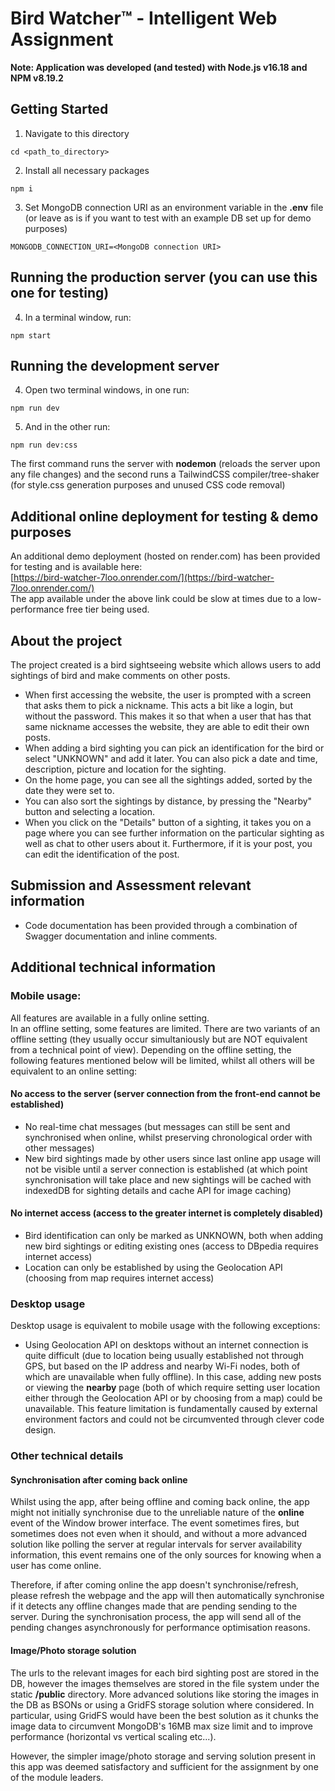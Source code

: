 # Bird Watcher™ - Intelligent Web Assignment
**Note: Application was developed (and tested) with Node.js v16.18 and NPM v8.19.2**

## Getting Started
1. Navigate to this directory
```
cd <path_to_directory>
```
2. Install all necessary packages
```
npm i
```
3. Set MongoDB connection URI as an environment variable in the **.env** file (or leave as is if you want to test with an example DB set up for demo purposes)
```
MONGODB_CONNECTION_URI=<MongoDB connection URI>
```

## Running the production server (you can use this one for testing)
4. In a terminal window, run:
```
npm start
```

## Running the development server
4. Open two terminal windows, in one run:
```
npm run dev
```
5. And in the other run:
```
npm run dev:css
```
The first command runs the server with **nodemon** (reloads the server upon any file changes) and the second runs a TailwindCSS compiler/tree-shaker (for style.css generation purposes and unused CSS code removal)

## Additional online deployment for testing & demo purposes
An additional demo deployment (hosted on render.com) has been provided for testing and is available here:  
[https://bird-watcher-7loo.onrender.com/](https://bird-watcher-7loo.onrender.com/)  
The app available under the above link could be slow at times due to a low-performance free tier being used.

## About the project
The project created is a bird sightseeing website which allows users to add sightings of bird and make comments on other posts.
- When first accessing the website, the user is prompted with a screen that asks them to pick a nickname. This acts a bit like a login, but without the password. This makes it so that when a user that has that same nickname accesses the website, they are able to edit their own posts.
- When adding a bird sighting you can pick an identification for the bird or select "UNKNOWN" and add it later. You can also pick a date and time, description, picture and location for the sighting.
- On the home page, you can see all the sightings added, sorted by the date they were set to.
- You can also sort the sightings by distance, by pressing the "Nearby" button and selecting a location.
- When you click on the "Details" button of a sighting, it takes you on a page where you can see further information on the particular sighting as well as chat to other users about it. Furthermore, if it is  your post, you can edit the identification of the post.

## Submission and Assessment relevant information
- Code documentation has been provided through a combination of Swagger documentation and inline comments.

## Additional technical information
### Mobile usage:
All features are available in a fully online setting.  
In an offline setting, some features are limited. There are two variants of an offline setting (they usually occur simultaniously but are NOT equivalent from a technical point of view). Depending on the offline setting, the following features mentioned below will be limited, whilst all others will be equivalent to an online setting:

#### No access to the server (server connection from the front-end cannot be established)
- No real-time chat messages (but messages can still be sent and synchronised when online, whilst preserving chronological order with other messages)
- New bird sightings made by other users since last online app usage will not be visible until a server connection is established (at which point synchronisation will take place and new sightings will be cached with indexedDB for sighting details and cache API for image caching)

#### No internet access (access to the greater internet is completely disabled)
- Bird identification can only be marked as UNKNOWN, both when adding new bird sightings or editing existing ones (access to DBpedia requires internet access)
- Location can only be established by using the Geolocation API (choosing from map requires internet access)

### Desktop usage
Desktop usage is equivalent to mobile usage with the following exceptions:
- Using Geolocation API on desktops without an internet connection is quite difficult (due to location being usually established not through GPS, but based on the IP address and nearby Wi-Fi nodes, both of which are unavailable when fully offline). In this case, adding new posts or viewing the **nearby** page (both of which require setting user location either through the Geolocation API or by choosing from a map) could be unavailable. This feature limitation is fundamentally caused by external environment factors and could not be circumvented through clever code design.

### Other technical details
#### Synchronisation after coming back online
Whilst using the app, after being offline and coming back online, the app might not initially synchronise due to the unreliable nature of the **online** event of the Window brower interface. The event sometimes fires, but sometimes does not even when it should, and without a more advanced solution like polling the server at regular intervals for server availability information, this event remains one of the only sources for knowing when a user has come online.

Therefore, if after coming online the app doesn't synchronise/refresh, please refresh the webpage and the app will then automatically synchronise if it detects any offline changes made that are pending sending to the server. During the synchronisation process, the app will send all of the pending changes asynchronously for performance optimisation reasons.

#### Image/Photo storage solution
The urls to the relevant images for each bird sighting post are stored in the DB, however the images themselves are stored in the file system under the static **/public** directory. More advanced solutions like storing the images in the DB as BSONs or using a GridFS storage solution where considered. In particular, using GridFS would have been the best solution as it chunks the image data to circumvent MongoDB's 16MB max size limit and to improve performance (horizontal vs vertical scaling etc...).

However, the simpler image/photo storage and serving solution present in this app was deemed satisfactory and sufficient for the assignment by one of the module leaders.
